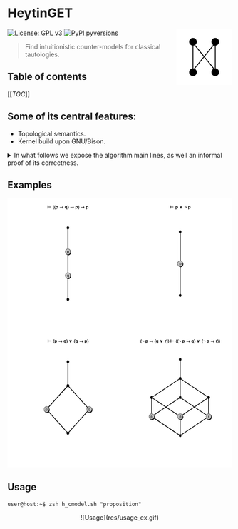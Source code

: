 # HeytinGET

<img src="res/lattice.png" align="right" />

[![License: GPL v3](https://img.shields.io/badge/License-GPLv3-blue.svg)](https://www.gnu.org/licenses/gpl-3.0)
[![PyPI pyversions](https://img.shields.io/github/pipenv/locked/python-version/metabolize/rq-dashboard-on-heroku)](https://pypi.python.org/pypi/ansicolortags/)

> Find intuitionistic counter-models for classical tautologies.

## Table of contents

[[_TOC_]]

## Some of its central features:
- Topological semantics.
- Kernel build upon GNU/Bison.

<details>

## Algorithm

<summary> In what follows we expose the algorithm main lines, as well an informal proof of its correctness. </summary>

### Logical justification

#### Boolean-valued model

Using a Boolean-valued model $`(B, +, *, \bot, \top)`$, we can define the notion of tautology in the following way. 

Let $`v: Prop \rightarrow B`$ be a function that assign to every proposition of the language **Prop** a value of a boolean model **B**. Then we will say that $`\varphi`$ is a tautology if, and only if, for every valuation $`v`$, $`v(\varphi) = \top`$. We will denote this as $`\models_B \varphi`$.

#### Topological Heyting poset

We can extend our notion of Boolean-valued model.

Let $`\mathfrak{H} = (P, \leq)`$ be partially ordered set with a minimal element. If, for every pair $`x,y \in P`$, there is

```math
max \space \{ z : z \leq x \space and \space z \leq y \} \space \equiv \space (x \land y) \\
max \space \{ z : x \leq z \space and \space y \leq z \} \space \equiv \space (x \lor y) \\
max \space \{ z : x \land z \leq y \}  \space \equiv \space (x \rightarrow y) \\
```

then we say that $`\mathfrak{H}`$ is a Heyting poset (named after the logician Arend Heyting).

As is widely known, every Heyting poset is a topology. So, let $`T = (X, \tau)`$ be a topology, then we can re-define these operators in terms of their topological counterparts 

```math
O_x \cap O_y \space \equiv \space (x \land y) \\
O_x \cup O_y \space \equiv \space (x \lor y) \\
O_{(X - O_x)} \cup O_y  \space \equiv \space (x \rightarrow y) \\
```

without any loss of generality.

A proposition $`\varphi`$ is a **classical tautology** if it is a *tautology* (in the sense of a tautology in a Boolean valued-model) in a topology T on which $`O_x \cup (X - O_x) = X`$ for every open set $`O_x`$. We will denote this as $`\models_T \varphi`$.

For example, $`p \lor \neg p`$ is a classical tautology because it is a tautology in any discrete topology $`\tau = (X, P(X))`$ given by the power-set of a set *X*.


#### Intuitionistic counter-model 

We take for granted (via Deduction Theorem) that, given a set $`\Gamma = \{ \varphi_0, \varphi_1, \varphi_2, ..., \varphi_n \}`$ of propositions, we have

```math
\Gamma \vdash_i \varphi \space \Rightarrow \space \vdash_i \bigwedge\limits_{i=0}^n \{ \Gamma \} \rightarrow \varphi
```

Let $`\psi \equiv \bigwedge\limits_{i=0}^n \{ \Gamma \} \rightarrow \varphi `$. So, via soundness of $`\vdash_i`$,

```math
\vdash_i \psi \Rightarrow \models_T \psi
```

and then

```math
\nvDash_T \psi \Rightarrow \neg (\vdash_i \psi)
```

so if exists a topology $`T`$ that do not models a proposition $`\psi`$, then this proposition is not intuitionistically provable.

### The HeytinGET way

Every input (a given proposition) is translated into a semantically equivalent expression of pertinency in open sets of an arbitrary topology $`T`$.

```shell
for topo in $(cat topos.t)
do
	sed "s/%EXPR/$expr/g" is_cm.py > eval.py
	sed -i -e "s/%TOPOLOGY/$topo/g" eval.py 
	python eval.py $n_prop
done
```

The idea is to look at every topology pre-seted on [topos.t](src/topos.t) file with every possible valuation.

### Correctness

We can easily see that this algorithm is correct in the following sense: 

If there is a valuation for a given counter-model in [topos.t](src/topos.t) in which the proposition do not hold, then the program will output this model with that valuation, once we have that our loop is over every line of the file. So, if the proposition is not intuistionistically provable in any model of the universe of our topologies database, then we can guarantee that the program will indicate us that.

</details>

## Examples

<div align="center">

![Image description](res/examples.png)

</div>

## Usage

```console
user@host:~$ zsh h_cmodel.sh "proposition"
```

<div align="center">
![Usage](res/usage_ex.gif)
</div>

